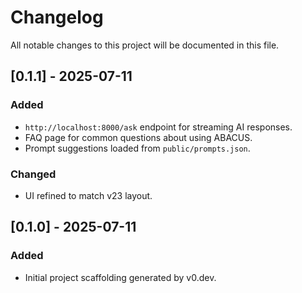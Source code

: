 # Changelog

All notable changes to this project will be documented in this file.

## [0.1.1] - 2025-07-11
### Added
- `http://localhost:8000/ask` endpoint for streaming AI responses.
- FAQ page for common questions about using ABACUS.
- Prompt suggestions loaded from `public/prompts.json`.

### Changed
- UI refined to match v23 layout.

## [0.1.0] - 2025-07-11
### Added
- Initial project scaffolding generated by v0.dev.
